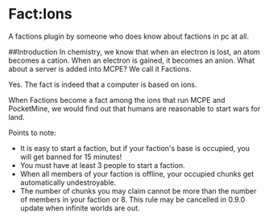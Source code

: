 Fact:Ions
=========

A factions plugin by someone who does know about factions in pc at all.

##Introduction
In chemistry, we know that when an electron is lost, an atom becomes a cation. When an electron is gained, it becomes an anion. What about a server is added into MCPE? We call it Factions.

Yes. The fact is indeed that a computer is based on ions.

When Factions become a fact among the ions that run MCPE and PocketMine, we would find out that humans are reasonable to start wars for land.

Points to note:
* It is easy to start a faction, but if your faction's base is occupied, you will get banned for 15 minutes!
* You must have at least 3 people to start a faction.
* When all members of your faction is offline, your occupied chunks get automatically undestroyable.
* The number of chunks you may claim cannot be more than the number of members in your faction or 8. This rule may be cancelled in 0.9.0 update when infinite worlds are out.
